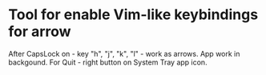 # Tool for enable Vim-like keybindings for arrow

After CapsLock on - key "h", "j", "k", "l" - work as arrows.
App work in backgound. For Quit - right button on System Tray app icon.



